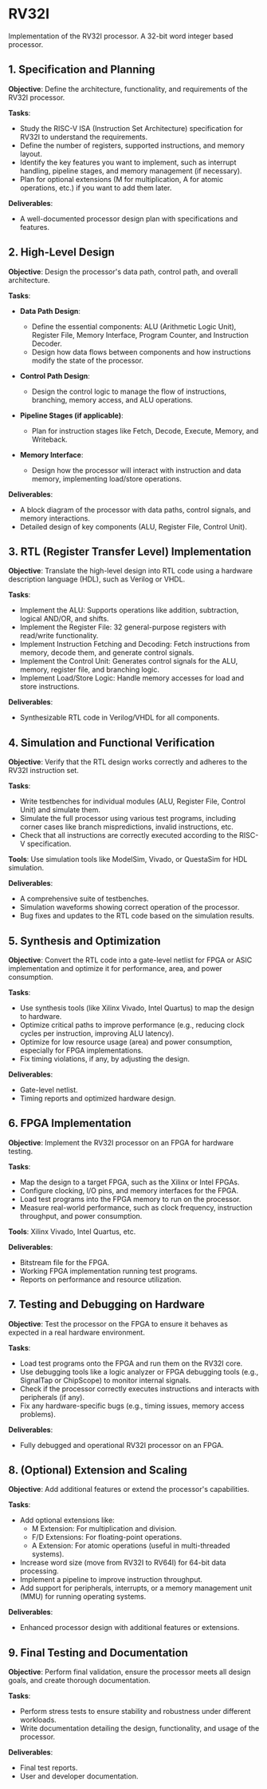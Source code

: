 # RV32I
Implementation of the RV32I processor. A 32-bit word integer based processor.

## 1. Specification and Planning

**Objective**: Define the architecture, functionality, and requirements of the RV32I processor.

**Tasks**:
- Study the RISC-V ISA (Instruction Set Architecture) specification for RV32I to understand the requirements.
- Define the number of registers, supported instructions, and memory layout.
- Identify the key features you want to implement, such as interrupt handling, pipeline stages, and memory management (if necessary).
- Plan for optional extensions (M for multiplication, A for atomic operations, etc.) if you want to add them later.

**Deliverables**:
- A well-documented processor design plan with specifications and features.

## 2. High-Level Design

**Objective**: Design the processor's data path, control path, and overall architecture.

**Tasks**:

- **Data Path Design**:
  - Define the essential components: ALU (Arithmetic Logic Unit), Register File, Memory Interface, Program Counter, and Instruction Decoder.
  - Design how data flows between components and how instructions modify the state of the processor.

- **Control Path Design**:
  - Design the control logic to manage the flow of instructions, branching, memory access, and ALU operations.

- **Pipeline Stages (if applicable)**:
  - Plan for instruction stages like Fetch, Decode, Execute, Memory, and Writeback.

- **Memory Interface**:
  - Design how the processor will interact with instruction and data memory, implementing load/store operations.

**Deliverables**:
- A block diagram of the processor with data paths, control signals, and memory interactions.
- Detailed design of key components (ALU, Register File, Control Unit).

## 3. RTL (Register Transfer Level) Implementation

**Objective**: Translate the high-level design into RTL code using a hardware description language (HDL), such as Verilog or VHDL.

**Tasks**:
- Implement the ALU: Supports operations like addition, subtraction, logical AND/OR, and shifts.
- Implement the Register File: 32 general-purpose registers with read/write functionality.
- Implement Instruction Fetching and Decoding: Fetch instructions from memory, decode them, and generate control signals.
- Implement the Control Unit: Generates control signals for the ALU, memory, register file, and branching logic.
- Implement Load/Store Logic: Handle memory accesses for load and store instructions.

**Deliverables**:
- Synthesizable RTL code in Verilog/VHDL for all components.

## 4. Simulation and Functional Verification

**Objective**: Verify that the RTL design works correctly and adheres to the RV32I instruction set.

**Tasks**:
- Write testbenches for individual modules (ALU, Register File, Control Unit) and simulate them.
- Simulate the full processor using various test programs, including corner cases like branch mispredictions, invalid instructions, etc.
- Check that all instructions are correctly executed according to the RISC-V specification.

**Tools**: Use simulation tools like ModelSim, Vivado, or QuestaSim for HDL simulation.

**Deliverables**:
- A comprehensive suite of testbenches.
- Simulation waveforms showing correct operation of the processor.
- Bug fixes and updates to the RTL code based on the simulation results.

## 5. Synthesis and Optimization

**Objective**: Convert the RTL code into a gate-level netlist for FPGA or ASIC implementation and optimize it for performance, area, and power consumption.

**Tasks**:
- Use synthesis tools (like Xilinx Vivado, Intel Quartus) to map the design to hardware.
- Optimize critical paths to improve performance (e.g., reducing clock cycles per instruction, improving ALU latency).
- Optimize for low resource usage (area) and power consumption, especially for FPGA implementations.
- Fix timing violations, if any, by adjusting the design.

**Deliverables**:
- Gate-level netlist.
- Timing reports and optimized hardware design.

## 6. FPGA Implementation

**Objective**: Implement the RV32I processor on an FPGA for hardware testing.

**Tasks**:
- Map the design to a target FPGA, such as the Xilinx or Intel FPGAs.
- Configure clocking, I/O pins, and memory interfaces for the FPGA.
- Load test programs into the FPGA memory to run on the processor.
- Measure real-world performance, such as clock frequency, instruction throughput, and power consumption.

**Tools**: Xilinx Vivado, Intel Quartus, etc.

**Deliverables**:
- Bitstream file for the FPGA.
- Working FPGA implementation running test programs.
- Reports on performance and resource utilization.

## 7. Testing and Debugging on Hardware

**Objective**: Test the processor on the FPGA to ensure it behaves as expected in a real hardware environment.

**Tasks**:
- Load test programs onto the FPGA and run them on the RV32I core.
- Use debugging tools like a logic analyzer or FPGA debugging tools (e.g., SignalTap or ChipScope) to monitor internal signals.
- Check if the processor correctly executes instructions and interacts with peripherals (if any).
- Fix any hardware-specific bugs (e.g., timing issues, memory access problems).

**Deliverables**:
- Fully debugged and operational RV32I processor on an FPGA.

## 8. (Optional) Extension and Scaling

**Objective**: Add additional features or extend the processor's capabilities.

**Tasks**:
- Add optional extensions like:
  - M Extension: For multiplication and division.
  - F/D Extensions: For floating-point operations.
  - A Extension: For atomic operations (useful in multi-threaded systems).
- Increase word size (move from RV32I to RV64I) for 64-bit data processing.
- Implement a pipeline to improve instruction throughput.
- Add support for peripherals, interrupts, or a memory management unit (MMU) for running operating systems.

**Deliverables**:
- Enhanced processor design with additional features or extensions.

## 9. Final Testing and Documentation

**Objective**: Perform final validation, ensure the processor meets all design goals, and create thorough documentation.

**Tasks**:
- Perform stress tests to ensure stability and robustness under different workloads.
- Write documentation detailing the design, functionality, and usage of the processor.

**Deliverables**:
- Final test reports.
- User and developer documentation.
